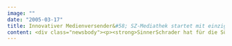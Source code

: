 ```yaml
---
image: ""
date: "2005-03-17"
title: Innovativer Medienversender&#58; SZ-Mediathek startet mit einzigartigem Konzept
content: <div class="newsbody"><p><strong>SinnerSchrader hat für die Süddeutsche Zeitung (SZ) einen Online-Medienshop mit innovativem Konzept realisiert. Mit der rechtzeitig zur Leipziger Buchmesse (17. bis 20. März) gestarteten SZ-Mediathek nutzt die Süddeutsche Zeitung als große journalistische Qualitätsmarke ihre redaktionelle Kompetenz für ein der Marke angemessenes, einzigartiges Versandhandelskonzept.</strong></p><p><img alt="" class="aligncenter size-full wp-image-2123" height="99" src="http&#58;//www.sinnerschrader.com/wp-content/uploads/2013/01/teaser_mediathek03.jpg" width="490"/></p><p>Alle in den letzten fünf Jahren im SZ-Feuilleton erschienenen Rezensionen sind mit dem Barsortiment der mehr als 350.000 lieferbaren Medien des Libri-Katalogs verknüpft und online nachlesbar. Die Suche liefert Bücher, Musik und Filme, die in der SZ besprochen wurden, prominent als relevante Ergebnisse. Die SZ-Mediathek zeigt so den Medienmarkt durch die Brille der Feuilletonredaktion einer der renommiertesten überregionalen Tageszeitungen.</p><p>„Kein anderer Medienshop im Internet kann mit vergleichbarem Qualitäts-Content aufwarten“, stellt Matthias Schrader fest, Vorstandssprecher von SinnerSchrader. „Die SZ-Mediathek hat ein absolut eigenständiges Format und bietet eine klare Alternative zum ewigen Einerlei der Bestsellerlisten und Aktionssortimente, weil sie zeigt, was wirklich relevant ist.“ Von SinnerSchrader stammen Design und technologische Plattform der SZ-Mediathek.</p><p>„In der SZ-Mediathek bekommt man das, was man von einer guten Buchhandlung erwartet&#58; Beratung, Auswahl und Empfehlung bei der Kaufentscheidung“, erläutert Dirk Rumberg, Leiter der SZ-Abteilung „Neue Produkte“, das Konzept. „Bei allein 90.000 neu erscheinenden Büchern pro Jahr wird dies immer wichtiger, und wir bieten es den Kunden durch die Verknüpfung des großen Angebotes mit der Kompetenz der SZ-Redaktion.“</p><p>Klaus Josef Lutz, Geschäftsführer des Süddeutschen Verlages&#58; „Wir waren die ersten, die auf Zusatzerlöse gesetzt haben, jetzt sind wir die ersten, die eine Strategie umsetzen, um diese auch nachhaltig zu sichern. Weitere hochwertige Produkte nach dem Vorbild von SZ-Bibliothek, Klavier Kaiser und Cinemathek werden folgen, doch mit unserer Mediathek sind wir jetzt auch langfristig gut aufgestellt und können mit der starken Marke SZ zusätzlichen Umsatz generieren.“ Die Realisierung der SZ-Mediathek lag in den Händen von SinnerSchrader Neue Informatik.</p></div>
---
```


